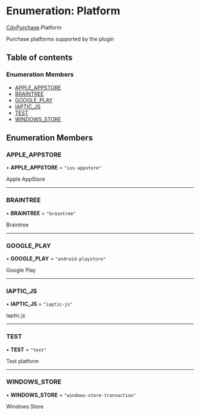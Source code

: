 # Enumeration: Platform

[CdvPurchase](../modules/CdvPurchase.md).Platform

Purchase platforms supported by the plugin

## Table of contents

### Enumeration Members

- [APPLE\_APPSTORE](CdvPurchase.Platform.md#apple_appstore)
- [BRAINTREE](CdvPurchase.Platform.md#braintree)
- [GOOGLE\_PLAY](CdvPurchase.Platform.md#google_play)
- [IAPTIC\_JS](CdvPurchase.Platform.md#iaptic_js)
- [TEST](CdvPurchase.Platform.md#test)
- [WINDOWS\_STORE](CdvPurchase.Platform.md#windows_store)

## Enumeration Members

### APPLE\_APPSTORE

• **APPLE\_APPSTORE** = ``"ios-appstore"``

Apple AppStore

___

### BRAINTREE

• **BRAINTREE** = ``"braintree"``

Braintree

___

### GOOGLE\_PLAY

• **GOOGLE\_PLAY** = ``"android-playstore"``

Google Play

___

### IAPTIC\_JS

• **IAPTIC\_JS** = ``"iaptic-js"``

Iaptic.js

___

### TEST

• **TEST** = ``"test"``

Test platform

___

### WINDOWS\_STORE

• **WINDOWS\_STORE** = ``"windows-store-transaction"``

Windows Store

